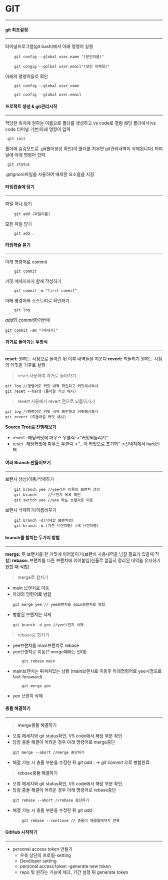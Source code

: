 # **GIT**   
***
#### git 최초설정
***
터미널프로그램(git bash)에서 아래 명령어 실행
```git
    git config --global user.name "(본인이름)"

    git congig --golbal user.email"(보인 이메일)"
```
아래의 명령어들로 확인
```git
    git config --global user.name

    git config --global user.email
```
#### 프로잭트 생성 & git관리시작
***
 적당한 위치에 원하는 이름으로 폴더를 생성하고 vs code로 열람
    해당 폴더에서(vs code 터미널 기본)아래 명령어 입력
   ```git
    git init
   ```

폴더에 숨김모드로 *.git*폴더생성 확인(이 폴더를 지우면 git관리내역이 삭제됩니다)
터미널에 아래 명령어 입력
   ```git
    git status
   ```   

 *.gitignore*파일을 사용하여 배제할 요소들을 지정
#### 타임캡슐에 담기
***
파일 하나 담기
```
    git add (파일이름) 
```
모든 파일 담기
```
    git add .
```
#### 타임캐슐 묻기
***
아래 명령어로 commit
```
    git commit
```
커밋 메세지까지 함께 작성하기
```
    git commit -m "first commit"
```
아래 명령어와 소스트리로 확인하기
```
    git log
```
*add*와 *commit*한꺼번에
```
git commit -am "(메세지)"
```
#### 과거로 돌아가는 두방식
***
**reset:** 원하는 시점으로 돌아간 뒤 이후 내역들을 지운다
**revert:** 되돌리기 원하는 시점의 커밋을 거꾸로 실행

>reset 사용하여 과거로 돌아가기   

```
git log //명령어로 커밋 내역 확인하고 커밋해시복사
git reset --hard (돌아갈 커밋 해시)
```
>revert 사용해서 revert 전으로 되돌아가기
```
git log //명령어로 커밋 내역 확인하고 커밋해시복사
git revert (되돌아갈 커밋 해시)
```
**Source Tree로 진행해보기**
* revert -해당커밋에 마우스 우클릭->"커밋되돌리기"
* reset  -해당커밋에 마우스 우클릭->"...이 커밋으로 초기화"->선택지에서 hard선택
#### 여러 Branch 만들어보기
***
브랜치 생성/이동/삭제하기
```
    git branch yee //yee라는 이름의 브랜치 생성
    git branch     //브랜치 목록 확인
    git switch yee //yee 라는 브랜치로 이동
```
브랜치 삭제하기/이름바꾸기
```
    git branch -d(삭제할 브랜치명)
    git branch -m (기존 브랜치명) (새 브랜치명)
```    
#### branch를 합치는 두가지 방법
***
**merge:** 두 브랜치를 한 커밋에 이어붙이기(브랜치 사용내역을 남길 필요가 있을때 적합)
**rebase:** 브랜치를 다른 브랜치에 이어붙임(한줄로 깔끔히 정리된 내역을 유지하기 원할 때 적합)
>merge로 합치기
* main 브랜치로 이동
* 아래의 명령어로 병합
    ```
    git merge yee // yee브랜치를 main브랜치로 병합
    ```
 * 병합된 브랜치는 삭제
     ```
     git branch -d yee //yee브랜치 삭제
    ```
>rebase로 합치기
* yee브랜치를 main브랜치로 rebase
* yee브랜치로 이동(* merge때와는 반대)
    ```
        git rebase main
    ```
* main브랜치는 뒤쳐져있는 상황 
(main브랜치로 이동후 아래명령어로 yee시점으로 fast-foraward)
    ```
        git merge yee
    ```
* yee 브랜치 삭제

#### 충돌 해결하기
***
>**merge충돌 해결하기**
* 오류 메세지와 git status확인, VS code에서 해당 부분 확인
* 당장 충돌 해결이 어려운 경우 아래 명령어로 merge중단
    ```
    git merge --abort //merge 중단하기
    ```
* 해결 가능 시 충돌 부분을 수정한 뒤 _git add ._ -> _git commit_ 으로 병합완료

>**rebase충돌 해결하기**
* 오류 메세지와 git status확인, VS code에서 해당 부분 확인
*  당장 충돌 해결이 어려운 경우 아래 명령어로 rebase중단
    ```
    git rebase --abort //rebase 중단하기
    ```
* 해결 가능 시 충돌 부분을 수정한 뒤   _git add ._ 
    ```
        git rebase --continue // 충돌이 해결될때까지 반복
    ```
#### GitHub 시작하기
***
* personal access token 만들기
  + 우측 상단의 프로필-setting
  + Developer setting
  + personal access token -generate new token
  + repo 및 원하는 기능에 체크, 기간 설정 뒤 generate token

